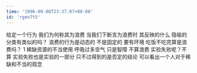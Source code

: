 ```yaml
---
time: '1996-09-08T23:37:07+08:00'
id: 'rgen7t5'
---
```


给定一个行为 我们为何称其为浪费 当我们下断言为浪费时 其反映的什么 隐喻的分类有类似的吗？
浪费的行为是动态的 不是固定的 要有环境
吃饭不吃完算是浪费吗？
1 稀缺资源的不当使用
呼吸过多空气 只是智障 不算浪费
实验失败呢？不算 实验失败也是实验的一部分 只不过得到的是否定的结论
可以看出一个人对于稀缺和不当的观念